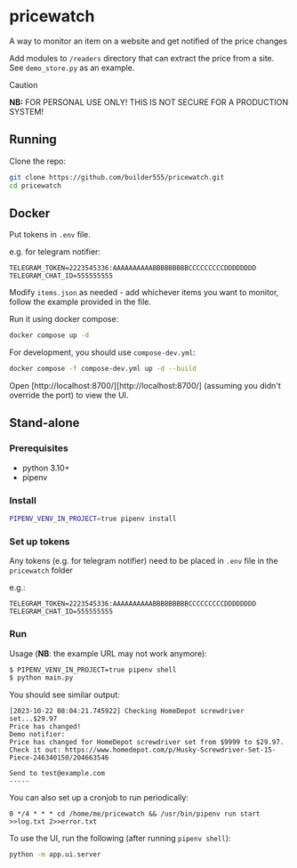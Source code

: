 # pricewatch
A way to monitor an item on a website and get notified of the price changes

Add modules to `/readers` directory that can extract the price from a site. See `demo_store.py` as an example.

> [!CAUTION]
> **NB:** FOR PERSONAL USE ONLY! THIS IS NOT SECURE FOR A PRODUCTION SYSTEM!

## Running

Clone the repo:

```bash
git clone https://github.com/builder555/pricewatch.git
cd pricewatch
```

## Docker

Put tokens in `.env` file.

e.g. for telegram notifier:

```.env
TELEGRAM_TOKEN=2223545336:AAAAAAAAAABBBBBBBBBCCCCCCCCCDDDDDDDD
TELEGRAM_CHAT_ID=555555555
```

Modify `items.json` as needed - add whichever items you want to monitor, follow the example provided in the file.

Run it using docker compose:

```bash
docker compose up -d
```

For development, you should use `compose-dev.yml`:

```bash
docker compose -f compose-dev.yml up -d --build
```

Open [http://localhost:8700/][http://localhost:8700/] (assuming you didn't override the port) to view the UI.

## Stand-alone

### Prerequisites

* python 3.10+
* pipenv

### Install

```bash
PIPENV_VENV_IN_PROJECT=true pipenv install
```

### Set up tokens

Any tokens (e.g. for telegram notifier) need to be placed in `.env` file in the `pricewatch` folder

e.g.:

```.env
TELEGRAM_TOKEN=2223545336:AAAAAAAAAABBBBBBBBBCCCCCCCCCDDDDDDDD
TELEGRAM_CHAT_ID=555555555
```

### Run

Usage (__NB__: the example URL may not work anymore):
```bash
$ PIPENV_VENV_IN_PROJECT=true pipenv shell 
$ python main.py 
```
You should see similar output:

```
[2023-10-22 08:04:21.745922] Checking HomeDepot screwdriver set...$29.97
Price has changed!
Demo notifier: 
Price has changed for HomeDepot screwdriver set from $9999 to $29.97. Check it out: https://www.homedepot.com/p/Husky-Screwdriver-Set-15-Piece-246340150/204663546

Send to test@example.com
-----
```

You can also set up a cronjob to run periodically:

```
0 */4 * * * cd /home/me/pricewatch && /usr/bin/pipenv run start >>log.txt 2>>error.txt
```

To use the UI, run the following (after running `pipenv shell`):

```bash
python -m app.ui.server
```
